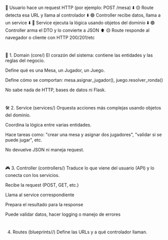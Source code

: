 🔵 Usuario hace un request HTTP (por ejemplo: POST /mesa)
⬇️
🟡 Route detecta esa URL y llama al controlador
⬇️
🟢 Controller recibe datos, llama a un service
⬇️
🔴 Service ejecuta la lógica usando objetos del dominio
⬇️
🟢 Controller arma el DTO y lo convierte a JSON
⬆️
🟡 Route responde al navegador o cliente con HTTP 200/201/etc

#
🧩 1. Domain (core/)
El corazón del sistema: contiene las entidades y las reglas del negocio.

Define qué es una Mesa, un Jugador, un Juego.

Define cómo se comportan: mesa.asignar_jugador(), juego.resolver_ronda()

No sabe nada de HTTP, bases de datos ni Flask.

#
🛠 2. Service (services/)
Orquesta acciones más complejas usando objetos del dominio.

Coordina la lógica entre varias entidades.

Hace tareas como: "crear una mesa y asignar dos jugadores", "validar si se puede jugar", etc.

No devuelve JSON ni maneja request.

#
🎮 3. Controller (controllers/)
Traduce lo que viene del usuario (API) y lo conecta con los servicios.

Recibe la request (POST, GET, etc.)

Llama al service correspondiente

Prepara el resultado para la response

Puede validar datos, hacer logging o manejo de errores

#
 4. Routes (blueprints/<tipo>/)
Define las URLs y a qué controlador llaman.

